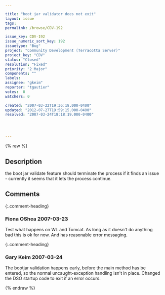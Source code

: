 ```yaml
---

title: "boot jar validator does not exit"
layout: issue
tags: 
permalink: /browse/CDV-192

issue_key: CDV-192
issue_numeric_sort_key: 192
issuetype: "Bug"
project: "Community Development (Terracotta Server)"
project_key: "CDV"
status: "Closed"
resolution: "Fixed"
priority: "2 Major"
components: ""
labels: 
assignee: "gkeim"
reporter: "tgautier"
votes:  0
watchers: 0

created: "2007-03-22T19:36:18.000-0400"
updated: "2012-07-27T19:59:15.000-0400"
resolved: "2007-03-24T18:18:19.000-0400"




---
```


{% raw %}

## Description

<div markdown="1" class="description">

the boot jar validate feature should terminate the process if it finds an issue - currently it seems that it lets the process continue.

</div>

## Comments


{:.comment-heading}
### **Fiona OShea** <span class="date">2007-03-23</span>

<div markdown="1" class="comment">

Test what happens on WL and Tomcat. As long as it doesn't do anything bad this is ok for now.  And has reasonable error messaging.

</div>


{:.comment-heading}
### **Gary Keim** <span class="date">2007-03-24</span>

<div markdown="1" class="comment">

The bootjar validation happens early, before the main method has be entered, so the normal uncaught-exception handling isn't in place.
Changed the DSO startup code to exit if an error occurs.


</div>



{% endraw %}
